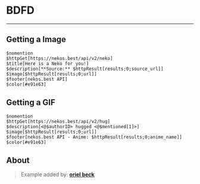 <!-- markdownlint-disable MD040 -->

# BDFD

---

## Getting a Image

```
$nomention
$httpGet[https://nekos.best/api/v2/neko]
$title[Here is a Neko for you!]
$description[**Source:** $httpResult[results;0;source_url]]
$image[$httpResult[results;0;url]]
$footer[nekos.best API]
$color[#e91e63]
```

## Getting a GIF

```
$nomention
$httpGet[https://nekos.best/api/v2/hug]
$description[<@$authorID> hugged <@$mentioned[1]>]
$image[$httpResult[results;0;url]]
$footer[nekos.best API - Anime: $httpResult[results;0;anime_name]]
$color[#e91e63]
```

## About

> Example added by: [**oriel beck**](https://github.com/oriel-beck)

